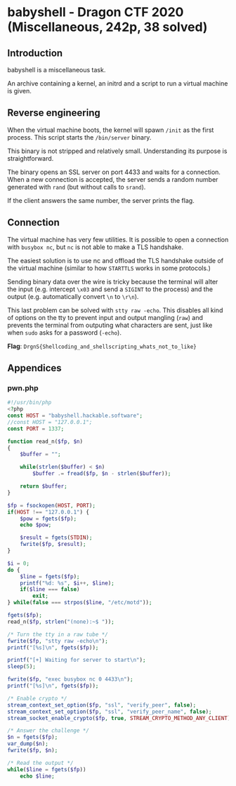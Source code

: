 # babyshell - Dragon CTF 2020 (Miscellaneous, 242p, 38 solved)

## Introduction
babyshell is a miscellaneous task.

An archive containing a kernel, an initrd and a script to run a virtual machine
is given.

## Reverse engineering
When the virtual machine boots, the kernel will spawn `/init` as the first
process. This script starts the `/bin/server` binary.

This binary is not stripped and relatively small. Understanding its purpose is
straightforward.

The binary opens an SSL server on port 4433 and waits for a connection. When a
new connection is accepted, the server sends a random number generated with
`rand` (but without calls to `srand`).

If the client answers the same number, the server prints the flag.

## Connection
The virtual machine has very few utilities. It is possible to open a connection
with `busybox nc`, but `nc` is not able to make a TLS handshake.

The easiest solution is to use nc and offload the TLS handshake outside of the
virtual machine (similar to how `STARTTLS` works in some protocols.)

Sending binary data over the wire is tricky because the terminal will alter the
input (e.g. intercept `\x03` and send a `SIGINT` to the process) and the output
(e.g. automatically convert `\n` to `\r\n`).

This last problem can be solved with `stty raw -echo`. This disables all kind of
options on the tty to prevent input and output mangling (`raw`) and prevents the
terminal from outputing what characters are sent, just like when `sudo` asks for
a password (`-echo`).

**Flag**: `DrgnS{Shellcoding_and_shellscripting_whats_not_to_like}`

## Appendices
### pwn.php
```php
#!/usr/bin/php
<?php
const HOST = "babyshell.hackable.software";
//const HOST = "127.0.0.1";
const PORT = 1337;

function read_n($fp, $n)
{
	$buffer = "";

	while(strlen($buffer) < $n)
		$buffer .= fread($fp, $n - strlen($buffer));

	return $buffer;
}

$fp = fsockopen(HOST, PORT);
if(HOST !== "127.0.0.1") {
	$pow = fgets($fp);
	echo $pow;

	$result = fgets(STDIN);
	fwrite($fp, $result);
}

$i = 0;
do {
	$line = fgets($fp);
	printf("%d: %s", $i++, $line);
	if($line === false)
		exit;
} while(false === strpos($line, "/etc/motd"));

fgets($fp);
read_n($fp, strlen("(none):~$ "));

/* Turn the tty in a raw tube */
fwrite($fp, "stty raw -echo\n");
printf("[%s]\n", fgets($fp));

printf("[+] Waiting for server to start\n");
sleep(5);

fwrite($fp, "exec busybox nc 0 4433\n");
printf("[%s]\n", fgets($fp));

/* Enable crypto */
stream_context_set_option($fp, "ssl", "verify_peer", false);
stream_context_set_option($fp, "ssl", "verify_peer_name", false);
stream_socket_enable_crypto($fp, true, STREAM_CRYPTO_METHOD_ANY_CLIENT);

/* Answer the challenge */
$n = fgets($fp);
var_dump($n);
fwrite($fp, $n);

/* Read the output */
while($line = fgets($fp))
	echo $line;
```
